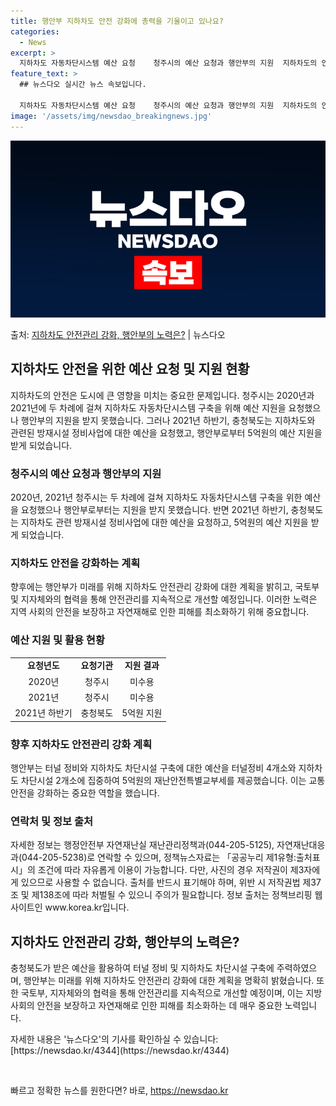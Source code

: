 ```yaml
---
title: 행안부 지하차도 안전 강화에 총력을 기울이고 있나요?
categories:
  - News
excerpt: >
  지하차도 자동차단시스템 예산 요청    청주시의 예산 요청과 행안부의 지원  지하차도의 안전은 도시에 큰 영…
feature_text: >
  ## 뉴스다오 실시간 뉴스 속보입니다.

  지하차도 자동차단시스템 예산 요청    청주시의 예산 요청과 행안부의 지원  지하차도의 안전은 도시에 큰 영…
image: '/assets/img/newsdao_breakingnews.jpg'
---
```


![뉴스다오 속보](/assets/img/newsdao_breakingnews.jpg)

<p>출처: <a href="https://newsdao.kr/4344" rel="dofollow">지하차도 안전관리 강화, 행안부의 노력은?</a> | 뉴스다오</p>

<h2 data-ke-size="size26">지하차도 안전을 위한 예산 요청 및 지원 현황</h2>
<p data-ke-size="size16">지하차도의 안전은 도시에 큰 영향을 미치는 중요한 문제입니다. 청주시는 2020년과 2021년에 두 차례에 걸쳐 지하차도 자동차단시스템 구축을 위해 예산 지원을 요청했으나 행안부의 지원을 받지 못했습니다. 그러나 2021년 하반기, 충청북도는 지하차도와 관련된 방재시설 정비사업에 대한 예산을 요청했고, 행안부로부터 5억원의 예산 지원을 받게 되었습니다.</p>

<h3>청주시의 예산 요청과 행안부의 지원</h3>
<p data-ke-size="size16">2020년, 2021년 청주시는 두 차례에 걸쳐 지하차도 자동차단시스템 구축을 위한 예산을 요청했으나 행안부로부터는 지원을 받지 못했습니다. 반면 2021년 하반기, 충청북도는 지하차도 관련 방재시설 정비사업에 대한 예산을 요청하고, 5억원의 예산 지원을 받게 되었습니다.</p>

<h3>지하차도 안전을 강화하는 계획</h3>
<p data-ke-size="size16">향후에는 행안부가 미래를 위해 지하차도 안전관리 강화에 대한 계획을 밝히고, 국토부 및 지자체와의 협력을 통해 안전관리를 지속적으로 개선할 예정입니다. 이러한 노력은 지역 사회의 안전을 보장하고 자연재해로 인한 피해를 최소화하기 위해 중요합니다.</p>

<h3>예산 지원 및 활용 현황</h3>
<table>
  <tr>
    <td style="text-align: center; height: 17px;"><b>요청년도</b></td>
    <td style="text-align: center; height: 17px;"><b>요청기관</b></td>
    <td style="text-align: center; height: 17px;"><b>지원 결과</b></td>
  </tr>
  <tr>
    <td style="text-align: center; height: 17px;">2020년</td>
    <td style="text-align: center; height: 17px;">청주시</td>
    <td style="text-align: center; height: 17px;">미수용</td>
  </tr>
  <tr>
    <td style="text-align: center; height: 17px;">2021년</td>
    <td style="text-align: center; height: 17px;">청주시</td>
    <td style="text-align: center; height: 17px;">미수용</td>
  </tr>
  <tr>
    <td style="text-align: center; height: 17px;">2021년 하반기</td>
    <td style="text-align: center; height: 17px;">충청북도</td>
    <td style="text-align: center; height: 17px;">5억원 지원</td>
  </tr>
</table>

<h3>향후 지하차도 안전관리 강화 계획</h3>
<p data-ke-size="size16">행안부는 터널 정비와 지하차도 차단시설 구축에 대한 예산을 터널정비 4개소와 지하차도 차단시설 2개소에 집중하여 5억원의 재난안전특별교부세를 제공했습니다. 이는 교통 안전을 강화하는 중요한 역할을 했습니다.</p>

<h3>연락처 및 정보 출처</h3>
<p data-ke-size="size16">자세한 정보는 행정안전부 자연재난실 재난관리정책과(044-205-5125), 자연재난대응과(044-205-5238)로 연락할 수 있으며, 정책뉴스자료는 「공공누리 제1유형:출처표시」의 조건에 따라 자유롭게 이용이 가능합니다. 다만, 사진의 경우 저작권이 제3자에게 있으므로 사용할 수 없습니다. 출처를 반드시 표기해야 하며, 위반 시 저작권법 제37조 및 제138조에 따라 처벌될 수 있으니 주의가 필요합니다. 정보 출처는 정책브리핑 웹사이트인 www.korea.kr입니다.</p>

<h2 data-ke-size="size26">지하차도 안전관리 강화, 행안부의 노력은?</h2>
<p data-ke-size="size16">충청북도가 받은 예산을 활용하여 터널 정비 및 지하차도 차단시설 구축에 주력하였으며, 행안부는 미래를 위해 지하차도 안전관리 강화에 대한 계획을 명확히 밝혔습니다. 또한 국토부, 지자체와의 협력을 통해 안전관리를 지속적으로 개선할 예정이며, 이는 지방사회의 안전을 보장하고 자연재해로 인한 피해를 최소화하는 데 매우 중요한 노력입니다.</p>

<p data-ke-size="size16">자세한 내용은 '뉴스다오'의 기사를 확인하실 수 있습니다: [https://newsdao.kr/4344](https://newsdao.kr/4344)</p>
<p data-ke-size="size16">&nbsp;</p> 

빠르고 정확한 뉴스를 원한다면? 바로, <a href="https://newsdao.kr" rel="dofollow">https://newsdao.kr</a>


